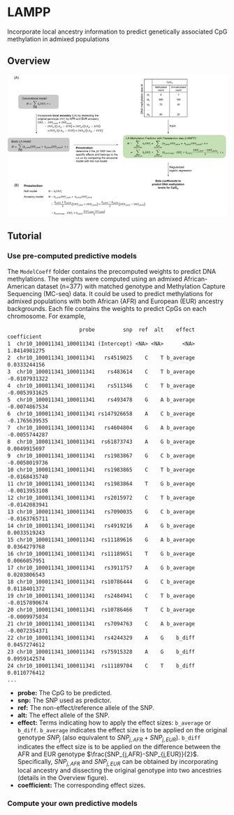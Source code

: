 # LAMPP
Incorporate local ancestry information to predict genetically associated CpG methylation in admixed populations

## Overview
<img src="img/F1.png">

## Tutorial
### Use pre-computed predictive models
The `ModelCoeff` folder contains the precomputed weights to predict DNA methylations. The weights were computed using an admixed African-American dataset (n=377) with matched genotype and Methylation Capture Sequencing (MC-seq) data. It could be used to predict methylations for admixed populations with both African (AFR) and European (EUR) ancestry backgrounds. Each file contains the weights to predict CpGs on each chromosome. For example, 
```
                       probe         snp  ref  alt    effect   coefficient
1  chr10_100011341_100011341 (Intercept) <NA> <NA>      <NA>  1.8414981275
2  chr10_100011341_100011341   rs4519025    C    T b_average  0.0333244156
3  chr10_100011341_100011341    rs483614    C    T b_average -0.0107931322
4  chr10_100011341_100011341    rs511346    C    T b_average -0.0053931625
5  chr10_100011341_100011341    rs493478    G    A b_average -0.0074867534
6  chr10_100011341_100011341 rs147926658    A    C b_average -0.1765639535
7  chr10_100011341_100011341   rs4604804    G    A b_average -0.0055744287
8  chr10_100011341_100011341  rs61873743    A    G b_average  0.0049915697
9  chr10_100011341_100011341   rs1983867    G    C b_average -0.0058019736
10 chr10_100011341_100011341   rs1983865    C    T b_average -0.0168435740
11 chr10_100011341_100011341   rs1983864    T    G b_average -0.0013953108
12 chr10_100011341_100011341   rs2015972    C    T b_average -0.0142083941
13 chr10_100011341_100011341   rs7090035    G    C b_average -0.0163765711
14 chr10_100011341_100011341   rs4919216    A    G b_average  0.0033519243
15 chr10_100011341_100011341  rs11189616    G    A b_average  0.0364279768
16 chr10_100011341_100011341  rs11189651    T    G b_average  0.0066057951
17 chr10_100011341_100011341   rs3911757    A    G b_average  0.0203806543
18 chr10_100011341_100011341  rs10786444    G    C b_average  0.0118401372
19 chr10_100011341_100011341   rs2484941    C    T b_average -0.0157890674
20 chr10_100011341_100011341  rs10786466    T    C b_average -0.0009975034
21 chr10_100011341_100011341   rs7094763    C    A b_average -0.0072354371
22 chr10_100011341_100011341   rs4244329    A    G    b_diff  0.0457274612
23 chr10_100011341_100011341  rs75915328    A    G    b_diff  0.0959142574
24 chr10_100011341_100011341  rs11189704    C    T    b_diff  0.0110776412
...
```
- **probe:** The CpG to be predicted.
- **snp:** The SNP used as predictor.
- **ref:** The non-effect/reference allele of the SNP.
- **alt:** The effect allele of the SNP.
- **effect:** Terms indicating how to apply the effect sizes: `b_average` or `b_diff`. `b_average` indicates the effect size is to be applied on the original genotype $`SNP_j`$ (also equivalent to $`SNP_{j,AFR}+SNP_{j,EUR}`$). `b_diff` indicates the effect size is to be applied on the difference between the AFR and EUR genotype $`\frac{SNP_{j,AFR}-SNP_{j,EUR}}{2}`$. Specifically, $`SNP_{j,AFR}`$ and $`SNP_{j,EUR}`$ can be obtained by incorporating local ancestry and dissecting the original genotype into two ancestries (details in the Overview figure). 
- **coefficient:** The corresponding effect sizes.

### Compute your own predictive models


